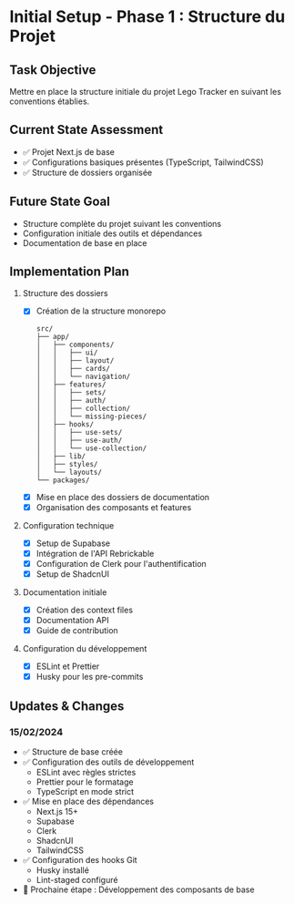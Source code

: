 # Initial Setup - Phase 1 : Structure du Projet

## Task Objective

Mettre en place la structure initiale du projet Lego Tracker en suivant les conventions établies.

## Current State Assessment

- ✅ Projet Next.js de base
- ✅ Configurations basiques présentes (TypeScript, TailwindCSS)
- ✅ Structure de dossiers organisée

## Future State Goal

- Structure complète du projet suivant les conventions
- Configuration initiale des outils et dépendances
- Documentation de base en place

## Implementation Plan

1. Structure des dossiers

   - [x] Création de la structure monorepo
     ```
     src/
     ├── app/
     │   ├── components/
     │   │   ├── ui/
     │   │   ├── layout/
     │   │   ├── cards/
     │   │   └── navigation/
     │   ├── features/
     │   │   ├── sets/
     │   │   ├── auth/
     │   │   ├── collection/
     │   │   └── missing-pieces/
     │   ├── hooks/
     │   │   ├── use-sets/
     │   │   ├── use-auth/
     │   │   └── use-collection/
     │   ├── lib/
     │   ├── styles/
     │   └── layouts/
     └── packages/
     ```
   - [x] Mise en place des dossiers de documentation
   - [x] Organisation des composants et features

2. Configuration technique

   - [x] Setup de Supabase
   - [x] Intégration de l'API Rebrickable
   - [x] Configuration de Clerk pour l'authentification
   - [x] Setup de ShadcnUI

3. Documentation initiale

   - [x] Création des context files
   - [x] Documentation API
   - [x] Guide de contribution

4. Configuration du développement
   - [x] ESLint et Prettier
   - [x] Husky pour les pre-commits

## Updates & Changes

### 15/02/2024

- ✅ Structure de base créée
- ✅ Configuration des outils de développement
  - ESLint avec règles strictes
  - Prettier pour le formatage
  - TypeScript en mode strict
- ✅ Mise en place des dépendances
  - Next.js 15+
  - Supabase
  - Clerk
  - ShadcnUI
  - TailwindCSS
- ✅ Configuration des hooks Git
  - Husky installé
  - Lint-staged configuré
- 📝 Prochaine étape : Développement des composants de base
